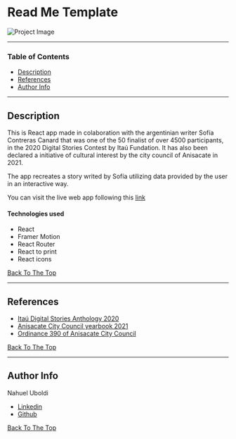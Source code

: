 # Read Me Template

![Project Image](https://sofiacanard.com/recursos/detras-del-armario.png)

---

### Table of Contents

- [Description](#description)
- [References](#references)
- [Author Info](#author-info)

---

## Description

This is React app made in colaboration with the argentinian writer Sofía Contreras Canard that was one of the 50 finalist of over 4500 participants, in the 2020 Digital Stories Contest by Itaú Fundation. It has also been declared a initiative of cultural interest by the city council of Anisacate in 2021.

The app recreates a story writed by Sofía utilizing data provided by the user in an interactive way.

You can visit the live web app following this [link](https://sofiacanard.com/cuentodigital/)

#### Technologies used

- React
- Framer Motion
- React Router
- React to print
- React icons

[Back To The Top](#read-me-template)

---

## References

- [Itaú Digital Stories Anthology 2020](https://antologiasitau.org/cuento-regional/detras-del-armario/)
- [Anisacate City Council yearbook 2021](https://anisacatemunicipio.gob.ar/cerro-el-ano-legislativo-con-una-nutrida-agenda-y-la-aprobacion-de-56-ordenanzas/)
- [Ordinance 390 of Anisacate City Council](https://anisacatemunicipio.gob.ar/download/ordenanza-390-ciudadano-ilustre-nahuel-uboldi/)

[Back To The Top](#read-me-template)

---

## Author Info
Nahuel Uboldi
- [Linkedin](https://www.linkedin.com/in/nahuel-uboldi-15845ba6/)
- [Github](https://github.com/NahuelUboldi)

[Back To The Top](#read-me-template)
